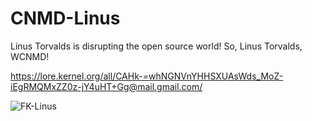 # CNMD-Linus
Linus Torvalds is disrupting the open source world! So, Linus Torvalds, WCNMD!

https://lore.kernel.org/all/CAHk-=whNGNVnYHHSXUAsWds_MoZ-iEgRMQMxZZ0z-jY4uHT+Gg@mail.gmail.com/

![FK-Linus](https://github.com/user-attachments/assets/27b37276-e0ee-4ff4-9007-55aa3fc4667c)
